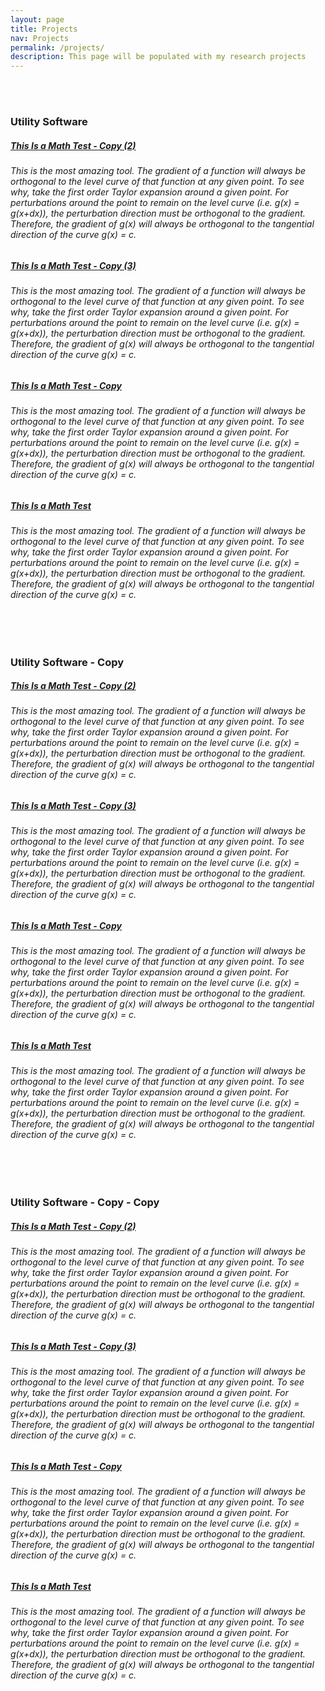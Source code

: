 ```yaml
---
layout: page
title: Projects
nav: Projects
permalink: /projects/
description: This page will be populated with my research projects
---
```



<br/>
<br/>
<h3 class="mt-4">Utility Software</h3>

<div class="card mt-3">
          <div class="p-3">
            <div class="row">
              <div class="col-sm-10">
                <h5 class="font-weight-bold"> <a href="https://chrisnielsen.github.io/projects/utility-software/this-is-a-math-test---copy-(2)">This Is a Math Test - Copy (2)</a> </h5>
              </div>
            </div>
            <h6 class="font-italic mt-2 mt-sm-0">This is the most amazing tool. The gradient of a function will always be orthogonal to the level curve of that function at any given point. To see why, take the first order Taylor expansion around a given point. For perturbations around the point to remain on the level curve (i.e. g(x) = g(x+dx)), the perturbation direction must be orthogonal to the gradient. Therefore, the gradient of g(x) will always be orthogonal to the tangential direction of the curve g(x) = c.</h6>
          </div>
        </div>

<div class="card mt-3">
          <div class="p-3">
            <div class="row">
              <div class="col-sm-10">
                <h5 class="font-weight-bold"> <a href="https://chrisnielsen.github.io/projects/utility-software/this-is-a-math-test---copy-(3)">This Is a Math Test - Copy (3)</a> </h5>
              </div>
            </div>
            <h6 class="font-italic mt-2 mt-sm-0">This is the most amazing tool. The gradient of a function will always be orthogonal to the level curve of that function at any given point. To see why, take the first order Taylor expansion around a given point. For perturbations around the point to remain on the level curve (i.e. g(x) = g(x+dx)), the perturbation direction must be orthogonal to the gradient. Therefore, the gradient of g(x) will always be orthogonal to the tangential direction of the curve g(x) = c.</h6>
          </div>
        </div>

<div class="card mt-3">
          <div class="p-3">
            <div class="row">
              <div class="col-sm-10">
                <h5 class="font-weight-bold"> <a href="https://chrisnielsen.github.io/projects/utility-software/this-is-a-math-test---copy">This Is a Math Test - Copy</a> </h5>
              </div>
            </div>
            <h6 class="font-italic mt-2 mt-sm-0">This is the most amazing tool. The gradient of a function will always be orthogonal to the level curve of that function at any given point. To see why, take the first order Taylor expansion around a given point. For perturbations around the point to remain on the level curve (i.e. g(x) = g(x+dx)), the perturbation direction must be orthogonal to the gradient. Therefore, the gradient of g(x) will always be orthogonal to the tangential direction of the curve g(x) = c.</h6>
          </div>
        </div>

<div class="card mt-3">
          <div class="p-3">
            <div class="row">
              <div class="col-sm-10">
                <h5 class="font-weight-bold"> <a href="https://chrisnielsen.github.io/projects/utility-software/this-is-a-math-test">This Is a Math Test</a> </h5>
              </div>
            </div>
            <h6 class="font-italic mt-2 mt-sm-0">This is the most amazing tool. The gradient of a function will always be orthogonal to the level curve of that function at any given point. To see why, take the first order Taylor expansion around a given point. For perturbations around the point to remain on the level curve (i.e. g(x) = g(x+dx)), the perturbation direction must be orthogonal to the gradient. Therefore, the gradient of g(x) will always be orthogonal to the tangential direction of the curve g(x) = c.</h6>
          </div>
        </div>


<br/>
<br/>
<h3 class="mt-4">Utility Software - Copy</h3>

<div class="card mt-3">
          <div class="p-3">
            <div class="row">
              <div class="col-sm-10">
                <h5 class="font-weight-bold"> <a href="https://chrisnielsen.github.io/projects/utility-software---copy/this-is-a-math-test---copy-(2)">This Is a Math Test - Copy (2)</a> </h5>
              </div>
            </div>
            <h6 class="font-italic mt-2 mt-sm-0">This is the most amazing tool. The gradient of a function will always be orthogonal to the level curve of that function at any given point. To see why, take the first order Taylor expansion around a given point. For perturbations around the point to remain on the level curve (i.e. g(x) = g(x+dx)), the perturbation direction must be orthogonal to the gradient. Therefore, the gradient of g(x) will always be orthogonal to the tangential direction of the curve g(x) = c.</h6>
          </div>
        </div>

<div class="card mt-3">
          <div class="p-3">
            <div class="row">
              <div class="col-sm-10">
                <h5 class="font-weight-bold"> <a href="https://chrisnielsen.github.io/projects/utility-software---copy/this-is-a-math-test---copy-(3)">This Is a Math Test - Copy (3)</a> </h5>
              </div>
            </div>
            <h6 class="font-italic mt-2 mt-sm-0">This is the most amazing tool. The gradient of a function will always be orthogonal to the level curve of that function at any given point. To see why, take the first order Taylor expansion around a given point. For perturbations around the point to remain on the level curve (i.e. g(x) = g(x+dx)), the perturbation direction must be orthogonal to the gradient. Therefore, the gradient of g(x) will always be orthogonal to the tangential direction of the curve g(x) = c.</h6>
          </div>
        </div>

<div class="card mt-3">
          <div class="p-3">
            <div class="row">
              <div class="col-sm-10">
                <h5 class="font-weight-bold"> <a href="https://chrisnielsen.github.io/projects/utility-software---copy/this-is-a-math-test---copy">This Is a Math Test - Copy</a> </h5>
              </div>
            </div>
            <h6 class="font-italic mt-2 mt-sm-0">This is the most amazing tool. The gradient of a function will always be orthogonal to the level curve of that function at any given point. To see why, take the first order Taylor expansion around a given point. For perturbations around the point to remain on the level curve (i.e. g(x) = g(x+dx)), the perturbation direction must be orthogonal to the gradient. Therefore, the gradient of g(x) will always be orthogonal to the tangential direction of the curve g(x) = c.</h6>
          </div>
        </div>

<div class="card mt-3">
          <div class="p-3">
            <div class="row">
              <div class="col-sm-10">
                <h5 class="font-weight-bold"> <a href="https://chrisnielsen.github.io/projects/utility-software---copy/this-is-a-math-test">This Is a Math Test</a> </h5>
              </div>
            </div>
            <h6 class="font-italic mt-2 mt-sm-0">This is the most amazing tool. The gradient of a function will always be orthogonal to the level curve of that function at any given point. To see why, take the first order Taylor expansion around a given point. For perturbations around the point to remain on the level curve (i.e. g(x) = g(x+dx)), the perturbation direction must be orthogonal to the gradient. Therefore, the gradient of g(x) will always be orthogonal to the tangential direction of the curve g(x) = c.</h6>
          </div>
        </div>


<br/>
<br/>
<h3 class="mt-4">Utility Software - Copy - Copy</h3>

<div class="card mt-3">
          <div class="p-3">
            <div class="row">
              <div class="col-sm-10">
                <h5 class="font-weight-bold"> <a href="https://chrisnielsen.github.io/projects/utility-software---copy---copy/this-is-a-math-test---copy-(2)">This Is a Math Test - Copy (2)</a> </h5>
              </div>
            </div>
            <h6 class="font-italic mt-2 mt-sm-0">This is the most amazing tool. The gradient of a function will always be orthogonal to the level curve of that function at any given point. To see why, take the first order Taylor expansion around a given point. For perturbations around the point to remain on the level curve (i.e. g(x) = g(x+dx)), the perturbation direction must be orthogonal to the gradient. Therefore, the gradient of g(x) will always be orthogonal to the tangential direction of the curve g(x) = c.</h6>
          </div>
        </div>

<div class="card mt-3">
          <div class="p-3">
            <div class="row">
              <div class="col-sm-10">
                <h5 class="font-weight-bold"> <a href="https://chrisnielsen.github.io/projects/utility-software---copy---copy/this-is-a-math-test---copy-(3)">This Is a Math Test - Copy (3)</a> </h5>
              </div>
            </div>
            <h6 class="font-italic mt-2 mt-sm-0">This is the most amazing tool. The gradient of a function will always be orthogonal to the level curve of that function at any given point. To see why, take the first order Taylor expansion around a given point. For perturbations around the point to remain on the level curve (i.e. g(x) = g(x+dx)), the perturbation direction must be orthogonal to the gradient. Therefore, the gradient of g(x) will always be orthogonal to the tangential direction of the curve g(x) = c.</h6>
          </div>
        </div>

<div class="card mt-3">
          <div class="p-3">
            <div class="row">
              <div class="col-sm-10">
                <h5 class="font-weight-bold"> <a href="https://chrisnielsen.github.io/projects/utility-software---copy---copy/this-is-a-math-test---copy">This Is a Math Test - Copy</a> </h5>
              </div>
            </div>
            <h6 class="font-italic mt-2 mt-sm-0">This is the most amazing tool. The gradient of a function will always be orthogonal to the level curve of that function at any given point. To see why, take the first order Taylor expansion around a given point. For perturbations around the point to remain on the level curve (i.e. g(x) = g(x+dx)), the perturbation direction must be orthogonal to the gradient. Therefore, the gradient of g(x) will always be orthogonal to the tangential direction of the curve g(x) = c.</h6>
          </div>
        </div>

<div class="card mt-3">
          <div class="p-3">
            <div class="row">
              <div class="col-sm-10">
                <h5 class="font-weight-bold"> <a href="https://chrisnielsen.github.io/projects/utility-software---copy---copy/this-is-a-math-test">This Is a Math Test</a> </h5>
              </div>
            </div>
            <h6 class="font-italic mt-2 mt-sm-0">This is the most amazing tool. The gradient of a function will always be orthogonal to the level curve of that function at any given point. To see why, take the first order Taylor expansion around a given point. For perturbations around the point to remain on the level curve (i.e. g(x) = g(x+dx)), the perturbation direction must be orthogonal to the gradient. Therefore, the gradient of g(x) will always be orthogonal to the tangential direction of the curve g(x) = c.</h6>
          </div>
        </div>

